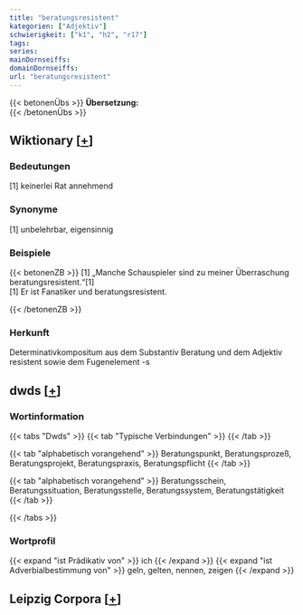 ```yaml
---
title: "beratungsresistent"
kategorien: ["Adjektiv"]
schwierigkeit: ["k1", "h2", "r17"]
tags:
series:
mainDornseiffs:
domainDornseiffs:
url: "beratungsresistent"
---
```


{{< betonenÜbs >}}
**Übersetzung:**  
{{< /betonenÜbs >}}

## Wiktionary [[+](https://de.wiktionary.org/wiki/beratungsresistent)]

### Bedeutungen
[1] keinerlei Rat annehmend  

### Synonyme
[1] unbelehrbar, eigensinnig  

### Beispiele
{{< betonenZB >}}
[1] „Manche Schauspieler sind zu meiner Überraschung beratungsresistent.“[1]  
[1] Er ist Fanatiker und beratungsresistent.  

{{< /betonenZB >}}
### Herkunft
Determinativkompositum aus dem Substantiv Beratung und dem Adjektiv resistent sowie dem Fugenelement -s  



## dwds [[+](https://www.dwds.de/wb/beratungsresistent)]

### Wortinformation
{{< tabs "Dwds" >}}
{{< tab "Typische Verbindungen" >}}
{{< /tab >}}

{{< tab "alphabetisch vorangehend" >}}
Beratungspunkt, Beratungsprozeß, Beratungsprojekt, Beratungspraxis, Beratungspflicht
{{< /tab >}}

{{< tab "alphabetisch vorangehend" >}}
Beratungsschein, Beratungssituation, Beratungsstelle, Beratungssystem, Beratungstätigkeit
{{< /tab >}}

{{< /tabs >}}

### Wortprofil
{{< expand "ist Prädikativ von" >}} ich {{< /expand >}}
{{< expand "ist Adverbialbestimmung von" >}} geln, gelten, nennen, zeigen {{< /expand >}}

## Leipzig Corpora [[+](https://corpora.uni-leipzig.de/en/res?word=beratungsresistent&corpusId=deu_newscrawl-public_2018)]

